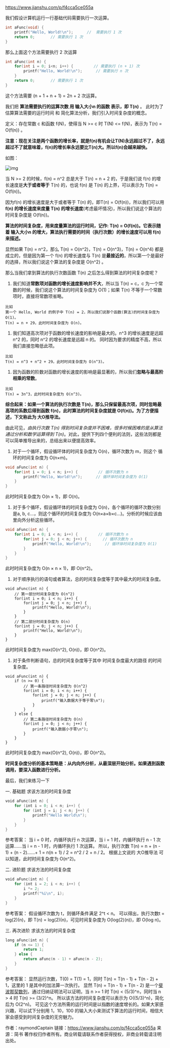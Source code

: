 https://www.jianshu.com/p/f4cca5ce055a

我们假设计算机运行一行基础代码需要执行一次运算。



```objectivec
int aFunc(void) {
    printf("Hello, World!\n");      //  需要执行 1 次
    return 0;       // 需要执行 1 次
}
```

那么上面这个方法需要执行 2 次运算



```objectivec
int aFunc(int n) {
    for(int i = 0; i<n; i++) {         // 需要执行 (n + 1) 次
        printf("Hello, World!\n");      // 需要执行 n 次
    }
    return 0;       // 需要执行 1 次
}
```

这个方法需要 (n + 1 + n  + 1) = 2n + 2 次运算。

我们把 **算法需要执行的运算次数 用 输入大小n 的函数 表示，即 T(n)** 。
 此时为了 估算算法需要的运行时间 和 简化算法分析，我们引入时间复杂度的概念。

定义：存在常数 c 和函数 f(N)，使得当 N >= c 时 T(N) <= f(N)，表示为 T(n) = O(f(n)) 。

**注意：现在关注是两个函数的增长率，就是f(n)有机会让T(N)永远超过不了，永远超过不了就意味着，f(n)的增长率永远要比T(n)大。所以f(n)会越来越快。**

 如图：

![img](https:////upload-images.jianshu.io/upload_images/2868692-072500c32dbce83f.png?imageMogr2/auto-orient/strip|imageView2/2/w/650/format/webp)



当 N >= 2 的时候，f(n) = n^2 总是大于 T(n) = n + 2 的，于是我们说 f(n) 的增长速度是**大于或者等于** T(n) 的，也说 f(n) 是 T(n) 的上界，可以表示为 T(n) = O(f(n))。

因为f(n) 的增长速度是大于或者等于 T(n) 的，即T(n) = O(f(n))，所以我们可以用 **f(n) 的增长速度来度量 T(n) 的增长速度**(考虑最坏情况)，所以我们说这个算法的时间复杂度是 O(f(n))。

**算法的时间复杂度，用来度量算法的运行时间，记作: T(n) = O(f(n))。它表示随着 输入大小n 的增大，算法执行需要的时间（执行次数）的增长速度可以用 f(n) 来描述。**

显然如果 T(n) = n^2，那么 T(n) = O(n^2)，T(n) = O(n^3)，T(n) = O(n^4) 都是成立的，但是因为第一个 f(n) 的增长速度与 T(n) 是**最接近的**，所以第一个是最好的选择，所以我们说这个算法的复杂度是 O(n^2) 。

那么当我们拿到算法的执行次数函数 T(n) 之后怎么得到算法的时间复杂度呢？

1. 我们知道**常数项对函数的增长速度影响并不大**，所以当 T(n) = c，c 为一个常数的时候，我们说这个算法的时间复杂度为 O(1)；如果 T(n) 不等于一个常数项时，直接将常数项省略。



```undefined
比如
第一个 Hello, World 的例子中 T(n) = 2，所以我们说那个函数(算法)的时间复杂度为 O(1)。
T(n) = n + 29，此时时间复杂度为 O(n)。
```

1. 我们知道高次项对于函数的增长速度的影响是最大的。n^3 的增长速度是远超 n^2 的，同时 n^2 的增长速度是远超 n 的。 同时因为要求的精度不高，所以我们直接忽略低此项。



```undefined
比如
T(n) = n^3 + n^2 + 29，此时时间复杂度为 O(n^3)。
```

1. 因为函数的阶数对函数的增长速度的影响是最显著的，所以我们**忽略与最高阶相乘的常数**。



```undefined
比如
T(n) = 3n^3，此时时间复杂度为 O(n^3)。
```

**综合起来：如果一个算法的执行次数是 T(n)，那么只保留最高次项，同时忽略最高项的系数后得到函数 f(n)，此时算法的时间复杂度就是 O(f(n))。为了方便描述，下文称此为 大O推导法。**

由此可见，*由执行次数 T(n) 得到时间复杂度并不困难，很多时候困难的是从算法通过分析和数学运算得到 T(n)*。对此，提供下列四个便利的法则，这些法则都是可以简单推导出来的，总结出来以便提高效率。

1. 对于一个循环，假设循环体的时间复杂度为 O(n)，循环次数为 m，则这个
    循环的时间复杂度为 O(n×m)。



```objectivec
void aFunc(int n) {
    for(int i = 0; i < n; i++) {         // 循环次数为 n
        printf("Hello, World!\n");      // 循环体时间复杂度为 O(1)
    }
}
```

此时时间复杂度为 O(n × 1)，即 O(n)。

1. 对于多个循环，假设循环体的时间复杂度为 O(n)，各个循环的循环次数分别是a, b, c...，则这个循环的时间复杂度为 O(n×a×b×c...)。分析的时候应该由里向外分析这些循环。



```objectivec
void aFunc(int n) {
    for(int i = 0; i < n; i++) {         // 循环次数为 n
        for(int j = 0; j < n; j++) {       // 循环次数为 n
            printf("Hello, World!\n");      // 循环体时间复杂度为 O(1)
        }
    }
}
```

此时时间复杂度为 O(n × n × 1)，即 O(n^2)。

1. 对于顺序执行的语句或者算法，总的时间复杂度等于其中最大的时间复杂度。



```objective
void aFunc(int n) {
    // 第一部分时间复杂度为 O(n^2)
    for(int i = 0; i < n; i++) {
        for(int j = 0; j < n; j++) {
            printf("Hello, World!\n");
        }
    }
    // 第二部分时间复杂度为 O(n)
    for(int j = 0; j < n; j++) {
        printf("Hello, World!\n");
    }
}
```

此时时间复杂度为 max(O(n^2), O(n))，即 O(n^2)。

1. 对于条件判断语句，总的时间复杂度等于其中 时间复杂度最大的路径 的时间复杂度。



```objective
void aFunc(int n) {
    if (n >= 0) {
        // 第一条路径时间复杂度为 O(n^2)
        for(int i = 0; i < n; i++) {
            for(int j = 0; j < n; j++) {
                printf("输入数据大于等于零\n");
            }
        }
    } else {
        // 第二条路径时间复杂度为 O(n)
        for(int j = 0; j < n; j++) {
            printf("输入数据小于零\n");
        }
    }
}
```

此时时间复杂度为 max(O(n^2), O(n))，即 O(n^2)。

**时间复杂度分析的基本策略是：从内向外分析，从最深层开始分析。如果遇到函数调用，要深入函数进行分析。**

最后，我们来练习一下

一. 基础题
 求该方法的时间复杂度



```swift
void aFunc(int n) {
    for (int i = 0; i < n; i++) {
        for (int j = i; j < n; j++) {
            printf("Hello World\n");
        }
    }
}
```

参考答案：
 当 i = 0 时，内循环执行 n 次运算，当 i = 1 时，内循环执行 n - 1 次运算……当 i = n - 1 时，内循环执行 1 次运算。
 所以，执行次数 T(n) = n + (n - 1) + (n - 2)……+ 1 = n(n + 1) / 2 = n^2 / 2 + n / 2。
 根据上文说的 大O推导法 可以知道，此时时间复杂度为 O(n^2)。

二. 进阶题
 求该方法的时间复杂度



```swift
void aFunc(int n) {
    for (int i = 2; i < n; i++) {
        i *= 2;
        printf("%i\n", i);
    }
}
```

参考答案：
 假设循环次数为 t，则循环条件满足 2^t < n。
 可以得出，执行次数t = log(2)(n)，即 T(n) = log(2)(n)，可见时间复杂度为 O(log(2)(n))，即 O(log n)。

三. 再次进阶
 求该方法的时间复杂度



```swift
long aFunc(int n) {
    if (n <= 1) {
        return 1;
    } else {
        return aFunc(n - 1) + aFunc(n - 2);
    }
}
```

参考答案：
 显然运行次数，T(0) = T(1) = 1，同时 T(n) = T(n - 1) + T(n - 2) + 1，这里的 1 是其中的加法算一次执行。
 显然 T(n) = T(n - 1) + T(n - 2) 是一个[斐波那契数列](https://baike.baidu.com/item/斐波那契数列)，通过归纳证明法可以证明，当 n >= 1 时 T(n) < (5/3)^n，同时当 n > 4 时 T(n) >= (3/2)^n。
 所以该方法的时间复杂度可以表示为 O((5/3)^n)，简化后为 O(2^n)。
 可见这个方法所需的运行时间是以指数的速度增长的。如果大家感兴趣，可以试下分别用 1，10，100 的输入大小来测试下算法的运行时间，相信大家会感受到时间复杂度的无穷魅力。



作者：raymondCaptain
链接：https://www.jianshu.com/p/f4cca5ce055a
来源：简书
著作权归作者所有。商业转载请联系作者获得授权，非商业转载请注明出处。